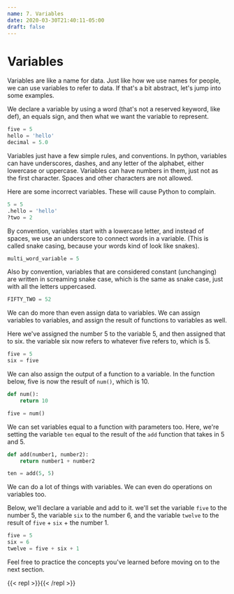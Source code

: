 ```yaml
---
name: 7. Variables
date: 2020-03-30T21:40:11-05:00
draft: false
---
```


# Variables

Variables are like a name for data. Just like how we use names for people, we can use variables to refer to data. If that's a bit abstract, let's jump into some examples.

We declare a variable by using a word (that's not a reserved keyword, like def), an equals sign, and then what we want the variable to represent.

```python
five = 5
hello = 'hello'
decimal = 5.0
```

Variables just have a few simple rules, and conventions. In python, variables can have underscores, dashes, and any letter of the alphabet, either lowercase or uppercase. Variables can have numbers in them, just not as the first character. Spaces and other characters are not allowed.

Here are some incorrect variables. These will cause Python to complain.

```python
5 = 5
.hello = 'hello'
?two = 2
```

By convention, variables start with a lowercase letter, and instead of spaces, we use an underscore to connect words in a variable. (This is called snake casing, because your words kind of look like snakes).

```python
multi_word_variable = 5
```

Also by convention, variables that are considered constant (unchanging) are written in screaming snake case, which is the same as snake case, just with all the letters uppercased.

```python
FIFTY_TWO = 52
```

We can do more than even assign data to variables. We can assign variables to variables, and assign the result of functions to variables as well.

Here we've assigned the number 5 to the variable 5, and then assigned that to six. the variable six now refers to whatever five refers to, which is 5.

```python
five = 5
six = five
```

We can also assign the output of a function to a variable.
In the function below, five is now the result of `num()`, which is 10.

```python
def num():
    return 10

five = num()
```

We can set variables equal to a function with parameters too. Here, we're setting the variable `ten` equal to the result of the `add` function that takes in 5 and 5.

```python
def add(number1, number2):
    return number1 + number2

ten = add(5, 5)
```

We can do a lot of things with variables. We can even do operations on variables too.

Below, we'll declare a variable and add to it.
we'll set the variable `five` to the number 5, the variable `six` to the number 6, and the variable `twelve` to the result of `five` + `six` + the number 1.

```python
five = 5
six = 6
twelve = five + six + 1
```

Feel free to practice the concepts you've learned before moving on to the next section.

{{< repl >}}{{< /repl >}}
